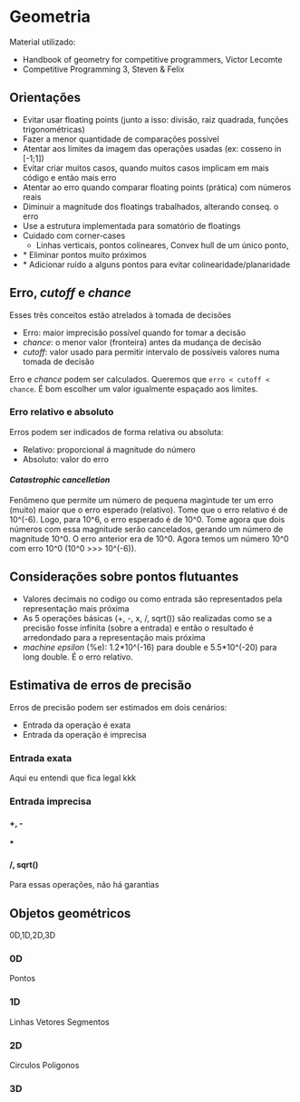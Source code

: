# Geometria
Material utilizado:
- Handbook of geometry for competitive programmers, Victor Lecomte
- Competitive Programming 3, Steven & Felix
## Orientações
- Evitar usar floating points (junto a isso: divisão, raiz quadrada, funções trigonométricas)
- Fazer a menor quantidade de comparações possível
- Atentar aos limites da imagem das operações usadas (ex: cosseno in [-1;1])
- Evitar criar muitos casos, quando muitos casos implicam em mais código e então mais erro
- Atentar ao erro quando comparar floating points (prática) com números reais
- Diminuir a magnitude dos floatings trabalhados, alterando conseq. o erro
- Use a estrutura implementada para somatório de floatings
- Cuidado com corner-cases
  - Linhas verticais, pontos colineares, Convex hull de um único ponto, 
- \* Eliminar pontos muito próximos
- \* Adicionar ruído a alguns pontos para evitar colinearidade/planaridade

## Erro, *cutoff* e *chance*
Esses três conceitos estão atrelados à tomada de decisões
- Erro: maior imprecisão possível quando for tomar a decisão
- *chance*: o menor valor (fronteira) antes da mudança de decisão
- *cutoff*: valor usado para permitir intervalo de possíveis valores numa tomada de decisão

Erro e *chance* podem ser calculados. Queremos que `erro < cutoff < chance`. É bom escolher um valor igualmente espaçado aos limites.

### Erro relativo e absoluto
Erros podem ser indicados de forma relativa ou absoluta:
- Relativo: proporcional á magnitude do número
- Absoluto: valor do erro

#### *Catastrophic cancelletion*
Fenômeno que permite um número de pequena magintude ter um erro (muito) maior que o erro esperado (relativo). Tome que o erro relativo é de 10^(-6). Logo, para 10^6, o erro esperado é de 10^0. Tome agora que dois números com essa magnitude serão cancelados, gerando um número de magnitude 10^0. O erro anterior era de 10^0. Agora temos um número 10^0 com erro 10^0 (10^0 >>> 10^(-6)).

## Considerações sobre pontos flutuantes
- Valores decimais no codigo ou como entrada são representados pela representação mais próxima
- As 5 operações básicas (+, -, x, /, sqrt()) são realizadas como se a precisão fosse infinita (sobre a entrada) e então o resultado é arredondado para a representação mais próxima
- *machine epsilon* (%e): 1.2\*10^(-16) para double e 5.5\*10^(-20) para long double. É o erro relativo.

## Estimativa de erros de precisão 
Erros de precisão podem ser estimados em dois cenários:
- Entrada da operação é exata
- Entrada da operação é imprecisa

### Entrada exata
Aqui eu entendi que fica legal kkk

### Entrada imprecisa
#### +, -

#### *
#### /, sqrt()
Para essas operações, não há garantias

## Objetos geométricos
0D,1D,2D,3D
### 0D
Pontos
### 1D
Linhas
Vetores
Segmentos
### 2D
Circulos
Poligonos
### 3D
